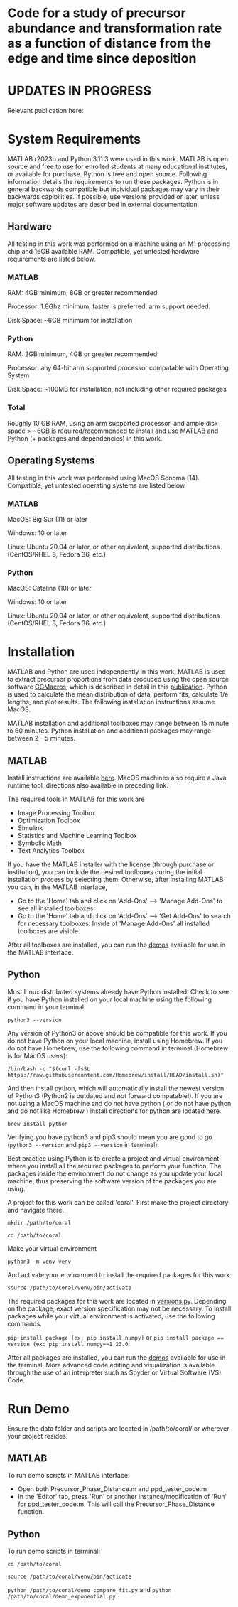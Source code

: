 # Code for a study of precursor abundance and transformation rate as a function of distance from the edge and time since deposition

# UPDATES IN PROGRESS
Relevant publication here: 
# System Requirements
MATLAB r2023b and Python 3.11.3 were used in this work. MATLAB is open source and free to use for enrolled students at many educational institutes, or available for purchase. Python is free and open source. Following information details the requirements to run these packages. Python is in general backwards compatible but individual packages may vary in their backwards capibilities. If possible, use versions provided or later, unless major software updates are described in external documentation. 
## Hardware 
All testing in this work was performed on a machine using an M1 processing chip and 16GB available RAM. Compatible, yet untested hardware requirements are listed below.
### MATLAB
RAM: 4GB minimum, 8GB or greater recommended

Processor: 1.8Ghz minimum, faster is preferred. arm support needed.

Disk Space: ~6GB minimum for installation

### Python
RAM: 2GB minimum, 4GB or greater recommended

Processor: any 64-bit arm supported processor compatable with Operating System

Disk Space: ~100MB for installation, not including other required packages

### Total
Roughly 10 GB RAM, using an arm supported processor, and ample disk space > ~6GB is required/recommended to install and use MATLAB and Python (+ packages and dependencies) in this work.
## Operating Systems
All testing in this work was performed using MacOS Sonoma (14). Compatible, yet untested operating systems are listed below.
### MATLAB
MacOS: Big Sur (11) or later

Windows: 10 or later

Linux: Ubuntu 20.04 or later, or other equivalent, supported distributions (CentOS/RHEL 8, Fedora 36, etc.)
### Python
MacOS: Catalina (10) or later

Windows: 10 or later

Linux: Ubuntu 20.04 or later, or other equivalent, supported distributions (CentOS/RHEL 8, Fedora 36, etc.)

# Installation
MATLAB and Python are used independently in this work. MATLAB is used to extract precursor proportions from data produced using the open source software [GGMacros](https://home.physics.wisc.edu/gilbert/software/), which is described in detail in this [publication](https://www.nature.com/articles/s41467-024-46117-x). Python is used to calculate the mean distribution of data, perform fits, calculate 1/e lengths, and plot results. The following installation instructions assume MacOS. 

MATLAB installation and additional toolboxes may range between 15 minute to 60 minutes.
Python installation and additional packages may range between 2 - 5 minutes.
## MATLAB

Install instructions are available [here](https://www.mathworks.com/help/install/ug/install-products-with-internet-connection.html). MacOS machines also require a Java runtime tool, directions also available in preceding link. 

The required tools in MATLAB for this work are

- Image Processing Toolbox
- Optimization Toolbox
- Simulink
- Statistics and Machine Learning Toolbox
- Symbolic Math
- Text Analytics Toolbox

If you have the MATLAB installer with the license (through purchase or institution), you can include the desired toolboxes during the initial installation process by selecting them. Otherwise, after installing MATLAB you can, in the MATLAB interface,  

- Go to the 'Home' tab and click on 'Add-Ons' --> 'Manage Add-Ons' to see all installed toolboxes.
- Go to the 'Home' tab and click on 'Add-Ons' --> 'Get Add-Ons' to search for necessary toolboxes.
Inside of 'Manage Add-Ons' all installed toolboxes are visible.

After all toolboxes are installed, you can run the [demos](https://github.com/zoerechav/Coral_Skeleton_Edge/blob/main/demos/) available for use in the MATLAB interface. 
## Python
Most Linux distributed systems already have Python installed. Check to see if you have Python installed on your local machine using the following command in your terminal:

`python3 --version`

Any version of Python3 or above should be compatible for this work. If you do not have Python on your local machine, install using Homebrew. If you do not have Homebrew, use the following command in terminal (Homebrew is for MacOS users):

`/bin/bash -c "$(curl -fsSL https://raw.githubusercontent.com/Homebrew/install/HEAD/install.sh)"`

And then install python, which will automatically install the newest version of Python3 (Python2 is outdated and not forward compatable!). If you are not using a MacOS machine and do not have python ( or do not have python and do not like Homebrew ) install directions for python are located [here](https://www.python.org/downloads/).

`brew install python`

Verifying you have python3 and pip3 should mean you are good to go (`python3 --version` and `pip3 --version` in terminal).

Best practice using Python is to create a project and virtual environment where you install all the required packages to perform your function. The packages inside the environment do not change as you update your local machine, thus preserving the software version of the packages you are using.

A project for this work can be called 'coral'. First make the project directory and navigate there.

`mkdir /path/to/coral`

`cd /path/to/coral`

Make your virtual environment

`python3 -m venv venv`

And activate your environment to install the required packages for this work

`source /path/to/coral/venv/bin/activate`

The required packages for this work are located in [versions.py](https://github.com/zoerechav/Coral_Skeleton_Edge/blob/main/versions.py). Depending on the package, exact version specification may not be necessary. To install packages while your virtual environment is activated, use the following commands.

`pip install package (ex: pip install numpy)`
or
`pip install package == version (ex: pip install numpy==1.23.0`

After all packages are installed, you can run the [demos](https://github.com/zoerechav/Coral_Skeleton_Edge/blob/main/demos/) available for use in the terminal. More advanced code editing and visualization is available through the use of an interpreter such as Spyder or Virtual Software (VS) Code.

# Run Demo

Ensure the data folder and scripts are located in /path/to/coral/ or wherever your project resides.
## MATLAB
To run demo scripts in MATLAB interface:

- Open both Precursor_Phase_Distance.m and ppd_tester_code.m
- In the 'Editor' tab, press 'Run' or another instance/modification of 'Run' for ppd_tester_code.m. This will call the Precursor_Phase_Distance function.

## Python 
To run demo scripts in terminal:

`cd /path/to/coral`

`source /path/to/coral/venv/bin/acticate`

`python /path/to/coral/demo_compare_fit.py` and `python /path/to/coral/demo_exponential.py`


